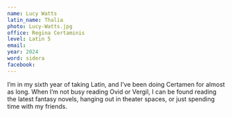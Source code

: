 ```yaml
---
name: Lucy Watts
latin_name: Thalia
photo: Lucy-Watts.jpg
office: Regina Certaminis
level: Latin 5
email: 
year: 2024
word: sidera
facebook: 
---
```


I’m in my sixth year of taking Latin, and I’ve been doing Certamen for almost as long. When I’m not busy reading Ovid or Vergil, I can be found reading the latest fantasy novels, hanging out in theater spaces, or just spending time with my friends.
